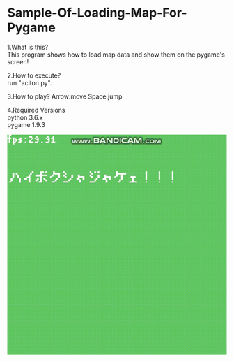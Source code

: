 # Sample-Of-Loading-Map-For-Pygame

1.What is this?<br>
 This program shows how to load map data and show them on the  pygame's screen!
 
2.How to execute?<br>
 run "aciton.py".
 
3.How to play?
 Arrow:move
 Space:jump
 
4.Required Versions<br>
 python 3.6.x<br>
 pygame 1.9.3
 
 
![demo](https://github.com/zAwAt/Sample-Of-Loading-Map-For-Pygame/blob/Media/media/bandicam-2019-01-21-21-47-38-671.gif)
